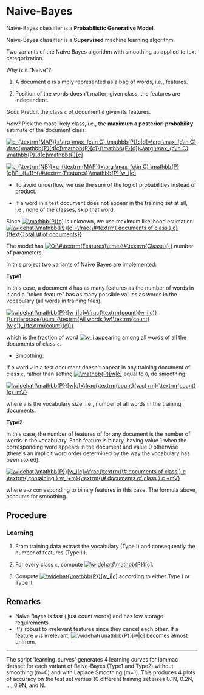 # Naive-Bayes

Naive-Bayes classifier is a **Probabilistic Generative Model**.

Naive-Bayes classifier is a **Supervised** machine learning algorithm.
 
 Two variants of the Naive Bayes algorithm with smoothing as applied to text categorization.

 Why is it "Naive"?

   1. A document d is simply represented as a bag of words, i.e., features.
   
   2. Position of the words doesn't matter; given class, the features are independent.
   
    
 *Goal*: Predcit the class `c` of document `d` given its features.

 *How?* Pick the most likely class, i.e., the __maximum a posteriori probability__ estimate of the document class:

<a href="https://www.codecogs.com/eqnedit.php?latex=c_{\textrm{MAP}}=\arg&space;\max_{c\in&space;C}&space;\mathbb{P}[c|d]=\arg&space;\max_{c\in&space;C}&space;\frac{\mathbb{P}[d|c]\mathbb{P}[c]}{\mathbb{P}[d]}=\arg&space;\max_{c\in&space;C}&space;\mathbb{P}[d|c]\mathbb{P}[c]" target="_blank"><img src="https://latex.codecogs.com/gif.latex?c_{\textrm{MAP}}=\arg&space;\max_{c\in&space;C}&space;\mathbb{P}[c|d]=\arg&space;\max_{c\in&space;C}&space;\frac{\mathbb{P}[d|c]\mathbb{P}[c]}{\mathbb{P}[d]}=\arg&space;\max_{c\in&space;C}&space;\mathbb{P}[d|c]\mathbb{P}[c]" title="c_{\textrm{MAP}}=\arg \max_{c\in C} \mathbb{P}[c|d]=\arg \max_{c\in C} \frac{\mathbb{P}[d|c]\mathbb{P}[c]}{\mathbb{P}[d]}=\arg \max_{c\in C} \mathbb{P}[d|c]\mathbb{P}[c]" /></a>

<a href="https://www.codecogs.com/eqnedit.php?latex=c_{\textrm{NB}}=c_{\textrm{MAP}}=\arg&space;\max_{c\in&space;C}&space;\mathbb{P}[c]\Pi_{i=1}^{\&hash;\textrm{Features}}\mathbb{P}[w_i|c]" target="_blank"><img src="https://latex.codecogs.com/gif.latex?c_{\textrm{NB}}=c_{\textrm{MAP}}=\arg&space;\max_{c\in&space;C}&space;\mathbb{P}[c]\Pi_{i=1}^{\&hash;\textrm{Features}}\mathbb{P}[w_i|c]" title="c_{\textrm{NB}}=c_{\textrm{MAP}}=\arg \max_{c\in C} \mathbb{P}[c]\Pi_{i=1}^{\#\textrm{Features}}\mathbb{P}[w_i|c]" /></a>

* To avoid underflow, we use the sum of the log of probabilities instead of product.

* If a word in a test document does not appear in the training set at all, i.e., none of the classes, skip that word.

Since <a href="https://www.codecogs.com/eqnedit.php?latex=\mathbb{P}[c]" target="_blank"><img src="https://latex.codecogs.com/gif.latex?\mathbb{P}[c]" title="\mathbb{P}[c]" /></a> is unknown, we use maximum likelihood estimation: <a href="https://www.codecogs.com/eqnedit.php?latex=\widehat{\mathbb{P}}[c]=\frac{\&hash;\textrm{documents&space;of&space;class&space;}&space;c}{\text{Total&space;\&hash;&space;of&space;documents}}" target="_blank"><img src="https://latex.codecogs.com/gif.latex?\widehat{\mathbb{P}}[c]=\frac{\&hash;\textrm{documents&space;of&space;class&space;}&space;c}{\text{Total&space;\&hash;&space;of&space;documents}}" title="\widehat{\mathbb{P}}[c]=\frac{\#\textrm{ documents of class } c}{\text{Total \# of documents}}" /></a>

The model has <a href="https://www.codecogs.com/eqnedit.php?latex=O(\&hash;\textrm{Features}\times\&hash;\textrm{Classes}&space;)" target="_blank"><img src="https://latex.codecogs.com/gif.latex?O(\&hash;\textrm{Features}\times\&hash;\textrm{Classes}&space;)" title="O(\#\textrm{Features}\times\#\textrm{Classes} )" /></a> number of parameters.

In this project two variants of Naive Bayes are implemented: 

  __Type1__ 
  
   In this case, a document `d` has as many features as the number of words in it and a "token feature" has as many possible values as words in the vocabulary (all words in training files).
   
<a href="https://www.codecogs.com/eqnedit.php?latex=\widehat{\mathbb{P}}[w_i|c]=\frac{\textrm{count}(w_i,c)}{\underbrace{\sum_{\textrm{All&space;words&space;}w}\textrm{count}(w,c)}_{\textrm{count}(c)}}" target="_blank"><img src="https://latex.codecogs.com/gif.latex?\widehat{\mathbb{P}}[w_i|c]=\frac{\textrm{count}(w_i,c)}{\underbrace{\sum_{\textrm{All&space;words&space;}w}\textrm{count}(w,c)}_{\textrm{count}(c)}}" title="\widehat{\mathbb{P}}[w_i|c]=\frac{\textrm{count}(w_i,c)}{\underbrace{\sum_{\textrm{All words }w}\textrm{count}(w,c)}_{\textrm{count}(c)}}" /></a>
  
  which is the fraction of word <a href="https://www.codecogs.com/eqnedit.php?latex=w_i" target="_blank"><img src="https://latex.codecogs.com/gif.latex?w_i" title="w_i" /></a> appearing among all words of all the documents of class `c`.
  
  * Smoothing:
  
  If a word `w` in a test document doesn't appear in any training document of class `c`, rather than setting <a href="https://www.codecogs.com/eqnedit.php?latex=\mathbb{P}[w|c]" target="_blank"><img src="https://latex.codecogs.com/gif.latex?\mathbb{P}[w|c]" title="\mathbb{P}[w|c]" /></a> equal to `0`, do smoothing:
  
  <a href="https://www.codecogs.com/eqnedit.php?latex=\widehat{\mathbb{P}}[w|c]=\frac{\textrm{count}(w,c)&plus;m}{\textrm{count}(c)&plus;mV}" target="_blank"><img src="https://latex.codecogs.com/gif.latex?\widehat{\mathbb{P}}[w|c]=\frac{\textrm{count}(w,c)&plus;m}{\textrm{count}(c)&plus;mV}" title="\widehat{\mathbb{P}}[w|c]=\frac{\textrm{count}(w,c)+m}{\textrm{count}(c)+mV}" /></a>
  
  where `V` is the vocabulary size, i.e., number of all words in the training documents.
  
  __Type2__ 
  
   In this case, the number of features of for any document is the number of words in the vocabulary. Each feature is binary, having value 1 when the corresponding word appears in the document and value 0 otherwise (there's an implicit word order determined by the way the vocabulary has been stored).

<a href="https://www.codecogs.com/eqnedit.php?latex=\widehat{\mathbb{P}}[w_i|c]=\frac{\textrm{\&hash;&space;documents&space;of&space;class&space;}&space;c&space;\textrm{&space;containing&space;}&space;w_i&plus;m}{\textrm{\&hash;&space;documents&space;of&space;class&space;}&space;c&space;&plus;mV}" target="_blank"><img src="https://latex.codecogs.com/gif.latex?\widehat{\mathbb{P}}[w_i|c]=\frac{\textrm{\&hash;&space;documents&space;of&space;class&space;}&space;c&space;\textrm{&space;containing&space;}&space;w_i&plus;m}{\textrm{\&hash;&space;documents&space;of&space;class&space;}&space;c&space;&plus;mV}" title="\widehat{\mathbb{P}}[w_i|c]=\frac{\textrm{\# documents of class } c \textrm{ containing } w_i+m}{\textrm{\# documents of class } c +mV}" /></a>

where `V=2` corresponding to binary features in this case. The formula above, accounts for smoothing.

## Procedure

### Learning

 1. From training data extract the vocabulary (Type I) and consequently the number of features (Type II).
 
 2. For every class `c`, compute <a href="https://www.codecogs.com/eqnedit.php?latex=\widehat{\mathbb{P}}[c]" target="_blank"><img src="https://latex.codecogs.com/gif.latex?\widehat{\mathbb{P}}[c]" title="\widehat{\mathbb{P}}[c]" /></a>.
 
 3. Compute <a href="https://www.codecogs.com/eqnedit.php?latex=\widehat{\mathbb{P}}[w_i|c]" target="_blank"><img src="https://latex.codecogs.com/gif.latex?\widehat{\mathbb{P}}[w_i|c]" title="\widehat{\mathbb{P}}[w_i|c]" /></a> according to either Type I or Type II.

## Remarks

 * Naive Bayes is fast ( just count words) and has low storage requirements. 
 * It's robust to irrelevant features since they cancel each other. If a feature `w` is irrelevant, <a href="https://www.codecogs.com/eqnedit.php?latex=\widehat{\mathbb{P}}[w|c]" target="_blank"><img src="https://latex.codecogs.com/gif.latex?\widehat{\mathbb{P}}[w|c]" title="\widehat{\mathbb{P}}[w|c]" /></a> becomes almost unifrom.
---
The script 'learning_curves' generates 4 learning curves for ibmmac dataset for each variant of Baive-Bayes (Type1 and Type2) without smoothing (m=0) and with Laplace Smoothing (m=1). This produces 4 plots of accuracy on the test set versus 10 different training set sizes 0.1N, 0.2N, ..., 0.9N, and N.

